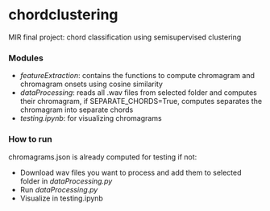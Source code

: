 # chordclustering
MIR final project: chord classification using semisupervised clustering


### Modules

- *featureExtraction*: contains the functions to compute chromagram and chromagram onsets using cosine similarity
- *dataProcessing*: reads all .wav files from selected folder and computes their chromagram, if SEPARATE_CHORDS=True, computes separates the chromagram into separate chords
- *testing.ipynb*: for visualizing chromagrams

### How to run
chromagrams.json is already computed for testing if not:

- Download wav files you want to process and add them to selected folder in _dataProcessing.py_ 
- Run _dataProcessing.py_ 
- Visualize in testing.ipynb
